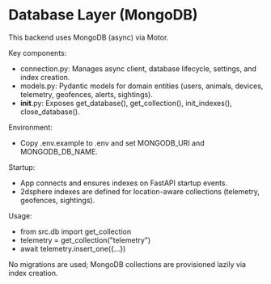 # Database Layer (MongoDB)

This backend uses MongoDB (async) via Motor.

Key components:
- connection.py: Manages async client, database lifecycle, settings, and index creation.
- models.py: Pydantic models for domain entities (users, animals, devices, telemetry, geofences, alerts, sightings).
- __init__.py: Exposes get_database(), get_collection(), init_indexes(), close_database().

Environment:
- Copy .env.example to .env and set MONGODB_URI and MONGODB_DB_NAME.

Startup:
- App connects and ensures indexes on FastAPI startup events.
- 2dsphere indexes are defined for location-aware collections (telemetry, geofences, sightings).

Usage:
- from src.db import get_collection
- telemetry = get_collection("telemetry")
- await telemetry.insert_one({...})

No migrations are used; MongoDB collections are provisioned lazily via index creation.

